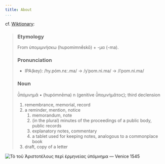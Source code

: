 ```yaml
---
title: About
...
```


cf. [Wiktionary](https://en.wiktionary.org/wiki/%E1%BD%91%CF%80%CF%8C%CE%BC%CE%BD%CE%B7%CE%BC%CE%B1):

> ### Etymology
> 
> From ὑπομιμνήσκω (hupomimnḗskō) +‎ -μα (-ma).
> 
> ### Pronunciation
> * IPA(key): /hy.póm.nɛː.ma/ → /yˈpom.ni.ma/ → /iˈpom.ni.ma/
> 
> ### Noun
> 
> ῠ̔πόμνημᾰ • (hupómnēma) n (genitive ῠ̔πομνήμᾰτος); third declension
> 
> 1. remembrance, memorial, record
> 2. a reminder, mention, notice
>     1. memorandum, note
>     2. (in the plural) minutes of the proceedings of a public body, public records
>     3. explanatory notes, commentary
>     4. a tablet used for keeping notes, analogous to a commonplace book
> 3. draft, copy of a letter

![Τὸ τοῦ Ἀριστοτέλους περὶ ἑρμηνείας ὑπόμνημα — Venice 1545](hypo-ammonius-hermeas.jpg "Hypomnema of Ammonius Hermeas")
